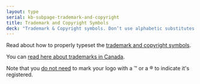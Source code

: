 ```yaml
---
layout: type
serial: kb-subpage-trademark-and-copyright
title: Trademark and Copyright Symbols
deck: "Trademark & Copyright symbols. Don’t use alphabetic substitutes."
---
```

Read about how to properly typeset the <a href="https://practicaltypography.com/trademark-and-copyright-symbols.html" title="Trademark and Copyright Symbols" target="_blank" class="external">trademark and copyright symbols</a>.

You can [read here about trademarks in Canada](https://www.canada.ca/en/services/business/ip/trademarks.html).

Note that you [do not need](https://www.ic.gc.ca/eic/site/cipointernet-internetopic.nsf/eng/h_wr02360.html?Open&wt_src=cipo-tm-main&wt_cxt=learn#marking) to mark your logo with a ™ or a ® to indicate it's registered.